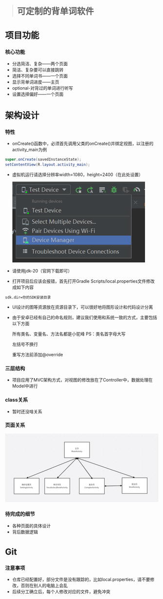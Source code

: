 > # __可定制的背单词软件__

# 项目功能

### 核心功能

- 分选简洁、复杂——两个页面
- 简洁、复杂要可以直接跳转
- 选择不同单词书——一个页面
- 显示背单词进度——主页
- optional-对背过的单词进行听写
- 设置选择偏好——一个页面

# 架构设计

### 特性

- onCreate()函数中，必须首先调用父类的onCreate()并绑定视图，以注册的activity_main为例

```java
super.onCreate(savedInstanceState);
setContentView(R.layout.activity_main);
```

- 虚拟机运行请选择分辨率width=1080，height=2400（在此处设置）

  ![device](/mdResources/device.png)

- 请使用jdk-20（官网下载即可）

- 打开项目后应该会报错，首先打开Gradle Scripts/local.properties文件修改成如下内容

```
sdk.dir=你的SDK安装目录
```

- UI设计的图等资源放在资源目录下，可以很好地将图形设计和代码设计分离

- 由于安卓已经有自己的命名规则，建议我们使用和系统一致的方式，主要包括以下方面

  所有类名、变量名、方法名都是小驼峰   PS：类名首字母大写

  左括号不换行

  重写方法前添加@override

### 三层结构

- 项目应用了MVC架构方式，对视图的修改放在了Controller中，数据处理在Model中进行

### class关系

- 暂时还没啥关系

### 页面关系

![PageStructure](/mdResources/PageStructure.png)

### 待完成的细节

- 各种页面的具体设计
- 背后数据逻辑

# Git

### 注意事项

- 仓库已经配置好，部分文件是没有跟踪的，比如local.properties，请不要修改，否则在别人的电脑上会乱
- 后续分工确立后，每个人修改对应的文件，避免冲突





